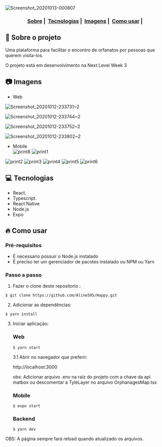![Screenshot_20201013-000807](https://user-images.githubusercontent.com/56769013/95810833-408f2100-0ce8-11eb-9bfc-c020d4edca98.png)

<h3 align="center">
  <a href="#dog-sobre-o-projeto">Sobre</a>&nbsp;|&nbsp;
  <a href="#computer-tecnologias">Tecnologias</a>&nbsp;|&nbsp;
  <a href="#camera-imagens">Imagens</a>&nbsp;|&nbsp;
  <a href="#fire-como-usar">Como usar</a>&nbsp;|&nbsp;
</h3>


## :dog: Sobre o projeto

Uma plataforma para facilitar o encontro de orfanatos por pessoas que querem visita-los.

O projeto está em desenvolvimento na Next Level Week 3


## :camera: Imagens

- Web

![Screenshot_20201012-233731~2](https://user-images.githubusercontent.com/56769013/95809110-5d295a00-0ce4-11eb-83ce-9eb4c80729f4.png)
  
![Screenshot_20201012-233744~2](https://user-images.githubusercontent.com/56769013/95809147-7f22dc80-0ce4-11eb-83f5-4f519df1e33b.png)
  
![Screenshot_20201012-233752~2](https://user-images.githubusercontent.com/56769013/95809263-c1e4b480-0ce4-11eb-978a-807aae53af48.png)
  
![Screenshot_20201012-233802~2](https://user-images.githubusercontent.com/56769013/95809269-c5783b80-0ce4-11eb-91fd-851a2c37fe56.png)  

- Mobile  
![print8](https://user-images.githubusercontent.com/56769013/96171949-0a29ef80-0efc-11eb-9b09-6a552f03b761.png) ![print1](https://user-images.githubusercontent.com/56769013/96171920-0302e180-0efc-11eb-926f-71b34fd4322d.png)

![print2](https://user-images.githubusercontent.com/56769013/96171929-04cca500-0efc-11eb-880a-e7b3097c51f8.png)
![print3](https://user-images.githubusercontent.com/56769013/96171933-06966880-0efc-11eb-956a-00ddeee9728c.png)
![print4](https://user-images.githubusercontent.com/56769013/96171937-072eff00-0efc-11eb-9e52-274884307632.png)
![print5](https://user-images.githubusercontent.com/56769013/96171939-07c79580-0efc-11eb-917f-7ac083ce6ac0.png)
![print6](https://user-images.githubusercontent.com/56769013/96171942-08602c00-0efc-11eb-907d-4aa79973c42b.png)

  
## :computer: Tecnologias

- React. 
- Typescript. 
- React Native
- Node.js
- Expo

## :fire: Como usar

### Pré-requisitos
  - É necessario possuir o Node.js instalado
  - É preciso ter um gerenciador de pacotes instalado ou NPM ou Yarn
 
### Passo a passo

1. Fazer o clone deste repositorio :
````
$ git clone https://github.com/Aline595/Happy.git
````

2. Adicionar as dependências:
````
$ yarn install
````

3. Iniciar aplicação:
    ### Web  
    ````
    $ yarn start
    ````
    3.1 Abrir no navegador que preferir:  

      http://localhost:3000    
    
      obs: Adicionar arquivo .env na raiz do projeto com a chave da api matbox ou descomentar a TyleLayer no arquivo OrphanagesMap.tsx  

    ### Mobile  
    ````
    $ expo start
    ````

    ### Backend   
    ```
    $ yarn dev
    ```

 OBS: A página sempre fará reload quando atualizado os arquivos.<br />


